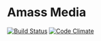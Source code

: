 Amass Media
==

[![Build Status](https://circleci.com/gh/hanxnaah/amass.svg?circle-token=82319aaf309367a2fb38f39a83ec37aea0cc746a)](https://circleci.com/gh/hanxnaah/amass)
[![Code Climate](https://codeclimate.com/github/hanxnaah/amass/badges/gpa.svg)](https://codeclimate.com/github/hanxnaah/amass)
